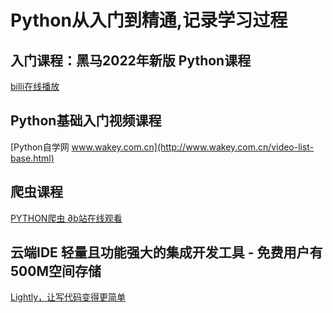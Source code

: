 #  Python从入门到精通,记录学习过程

## 入门课程：黑马2022年新版 Python课程

[billi在线播放](https://www.bilibili.com/video/BV1qW4y1a7fU/)


## Python基础入门视频课程
[Python自学网 www.wakey.com.cn](http://www.wakey.com.cn/video-list-base.html)

## 爬虫课程

[PYTHON爬虫 ∂b站在线观看](https://www.bilibili.com/video/BV1rv4y1K7yV?)


## 云端IDE 轻量且功能强大的集成开发工具  - 免费用户有500M空间存储

[Lightly，让写代码变得更简单](https://lightly.teamcode.com/)